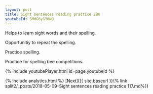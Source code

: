 ```yaml
---
layout: post
title: Sight sentences reading practice 280
youtubeId: SMdG6yGY0NQ
---
```

 
 
Helps to learn sight words and their spelling.

Opportunitiy to repeat the spelling. 

Practice spelling. 
 
Practice for spelling bee competitions. 
 
{% include youtubePlayer.html id=page.youtubeId %}
 
 
{% include analytics.html %} 
[Next]({{ site.baseurl }}{% link  split2/_posts/2018-05-09-Sight sentences reading practice 117.md%})
 
